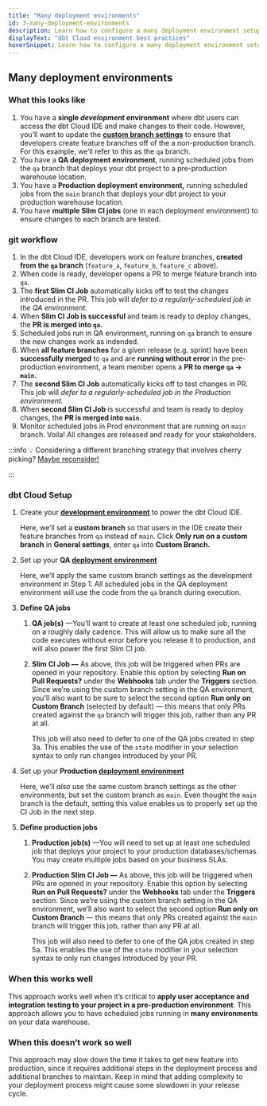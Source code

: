 ```yaml
---
title: "Many deployment environments"
id: 3-many-deployment-environments
description: Learn how to configure a many deployment environment setup in dbt Cloud.
displayText: "dbt Cloud environment best practices"
hoverSnippet: Learn how to configure a many deployment environment setup in dbt Cloud.
---
```


## Many deployment environments

### **What this looks like**

1. You have a **single *development* environment** where dbt users can access the dbt Cloud IDE and make changes to their code. However, you’ll want to update the **[custom branch settings](faqs/Environments/custom-branch-settings)** to ensure that developers create feature branches off of the a non-production branch. For this example, we’ll refer to this as the `qa` branch.
2. You have a **QA deployment environment**, running scheduled jobs from the `qa` branch that deploys your dbt project to a pre-production warehouse location.
3. You have a **Production deployment environment,** running scheduled jobs from the `main` branch that deploys your dbt project to your production warehouse location.
4. You have **multiple Slim CI jobs** (one in each deployment environment) to ensure changes to each branch are tested.  

<Lightbox src="/img/guides/best-practices/environment-setup/many-deployments-table.png" title="Table of basic setup for many deployment environment" />

### git workflow

<Lightbox src="/img/guides/best-practices/environment-setup/many-branch-git.png" title="git flow diagram for many deployment environments" />

1. In the dbt Cloud IDE, developers work on feature branches, **created from the `qa` branch** (`feature_a`, `feature_b`, `feature_c` above).
2. When code is ready, developer opens a PR to merge feature branch into `qa`.
3. The **first Slim CI Job** automatically kicks off to test the changes introduced in the PR. This job will *defer to a regularly-scheduled job in the QA environment.*
4. When **Slim CI Job is successful** and team is ready to deploy changes, the **PR is merged into `qa`.**
5. Scheduled jobs run in QA environment, running on `qa` branch to ensure the new changes work as indended.
6. When **all feature branches** for a given release (e.g. sprint) have been **successfully merged** to `qa` and are **running without error** in the pre-production environment, a team member opens a **PR to merge `qa` → `main`.**
7. The **second Slim CI Job** automatically kicks off to test changes in PR. This job will *defer to a regularly-scheduled job in the Production environment.*
8. When **second Slim CI Job** is successful and team is ready to deploy changes, the **PR is merged into `main`**.
9. Monitor scheduled jobs in Prod environment that are running on `main` branch. Voila! All changes are released and ready for your stakeholders.

:::info
💡 Considering a different branching strategy that involves cherry picking? [Maybe reconsider!](https://docs.getdbt.com/blog/the-case-against-git-cherry-picking)

:::

### dbt Cloud Setup

1. Create your [**development environment**](docs/collaborate/environments/dbt-cloud-environments#create-a-development-environment) to power the dbt Cloud IDE.

    Here, we’ll set a **custom branch** so that users in the IDE create their feature branches from `qa` instead of `main`. Click **Only run on a custom branch** in **General settings**, enter `qa` into **Custom Branch.**

2. Set up your **QA [deployment environment](docs/collaborate/environments/dbt-cloud-environments#create-a-deployment-environment)**

    Here, we’ll apply the same custom branch settings as the development environment in Step 1. All scheduled jobs in the QA deployment environment will use the code from the `qa` branch during execution.

3. **Define QA jobs**
    1. **QA job(s)** —You’ll want to create at least one scheduled job, running on a roughly daily cadence. This will allow us to make sure all the code executes without error before you release it to production, and will also power the first Slim CI job.
    2. **Slim CI Job —** As above, this job will be triggered when PRs are opened in your repository. Enable this option by selecting **Run on Pull Requests?** under the **Webhooks** tab under the **Triggers** section. Since we’re using the custom branch setting in the QA environment, you'll also want to be sure to select the second option **Run only on Custom Branch** (selected by default) — this means that only PRs created against the `qa` branch will trigger this job, rather than any PR at all.

        This job will also need to defer to one of the QA jobs created in step 3a. This enables the use of the `state` modifier in your selection syntax to only run changes introduced by your PR.

4. Set up your **Production [deployment environment](docs/collaborate/environments/dbt-cloud-environments#create-a-deployment-environment)**

    Here, we’ll *also* use the same custom branch settings as the other environments, but set the custom branch as `main`. Even thought the `main` branch is the default, setting this value enables us to properly set up the CI Job in the next step.

5. **Define production jobs**
    1. **Production job(s)** —You will need to set up at least one scheduled job that deploys your project to your production databases/schemas. You may create multiple jobs based on your business SLAs.
    2. **Production Slim CI Job —** As above, this job will be triggered when PRs are opened in your repository. Enable this option by selecting **Run on Pull Requests?** under the **Webhooks** tab under the **Triggers** section. Since we’re using the custom branch setting in the QA environment, we’ll also want to select the second option **Run only on Custom Branch** — this means that only PRs created against the `main` branch will trigger this job, rather than any PR at all.

        This job will also need to defer to one of the QA jobs created in step 5a. This enables the use of the `state` modifier in your selection syntax to only run changes introduced by your PR.

### When this works well

This approach works well when it’s critical to **apply user acceptance and integration testing to your project in a pre-production environment**. This approach allows you to have scheduled jobs running in **many environments** on your data warehouse.

### When this doesn’t work so well

This approach may slow down the time it takes to get new feature into production, since it requires additional steps in the deployment process and additional branches to maintain. Keep in mind that adding complexity to your deployment process might cause some slowdown in your release cycle.

